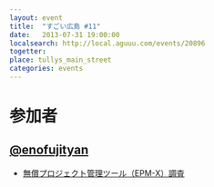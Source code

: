 ```yaml
---
layout: event
title:  "すごい広島 #11"
date:   2013-07-31 19:00:00
localsearch: http://local.aguuu.com/events/20896
togetter:
place: tullys_main_street
categories: events
---
```


# 参加者

## [@enofujityan](https://twitter.com/enofujityan)

* [無償プロジェクト管理ツール（EPM-X）調査](http://enofujityan.tumblr.com/post/56966945128/epm-x)
